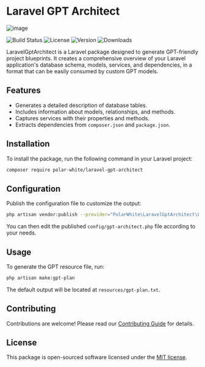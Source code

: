 
# Laravel GPT Architect

![image](https://github.com/Polar-White/laravel-gpt-architect/assets/1485635/acc05971-8d87-43d0-b121-983766aaaf04)

![Build Status](https://img.shields.io/badge/build-passing-brightgreen)
![License](https://img.shields.io/badge/license-MIT-blue)
![Version](https://img.shields.io/badge/version-1.0.0-blue)
![Downloads](https://img.shields.io/badge/downloads-1-brightgreen)

LaravelGptArchitect is a Laravel package designed to generate GPT-friendly project blueprints. It creates a comprehensive overview of your Laravel application's database schema, models, services, and dependencies, in a format that can be easily consumed by custom GPT models.

## Features

- Generates a detailed description of database tables.
- Includes information about models, relationships, and methods.
- Captures services with their properties and methods.
- Extracts dependencies from `composer.json` and `package.json`.

## Installation

To install the package, run the following command in your Laravel project:

```bash
composer require polar-white/laravel-gpt-architect
```

## Configuration

Publish the configuration file to customize the output:

```bash
php artisan vendor:publish --provider="PolarWhite\LaravelGptArchitect\LaravelGptArchitectServiceProvider"
```

You can then edit the published `config/gpt-architect.php` file according to your needs.

## Usage

To generate the GPT resource file, run:

```bash
php artisan make:gpt-plan
```

The default output will be located at `resources/gpt-plan.txt`.

## Contributing

Contributions are welcome! Please read our [Contributing Guide](CONTRIBUTING.md) for details.

## License

This package is open-sourced software licensed under the [MIT license](LICENSE.md).

